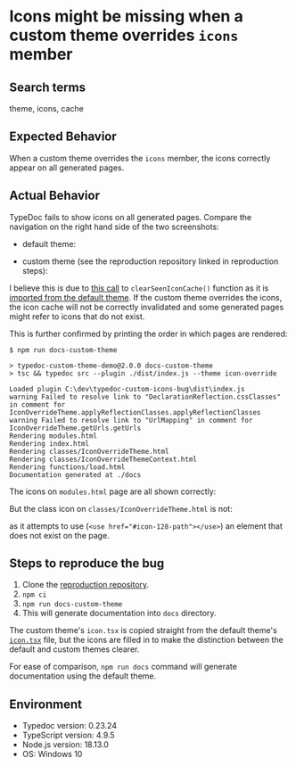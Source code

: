 # Icons might be missing when a custom theme overrides `icons` member

## Search terms

theme, icons, cache

## Expected Behavior

When a custom theme overrides the `icons` member, the icons correctly appear on
all generated pages.

## Actual Behavior

TypeDoc fails to show icons on all generated pages. Compare the navigation on
the right hand side of the two screenshots:

- default theme:

- custom theme (see the reproduction repository linked in reproduction steps):


I believe this is due to [this
call](https://github.com/TypeStrong/typedoc/blob/7a3f52175a5450e3637fb5dcd22d121028828f83/src/lib/output/renderer.ts#L243)
to `clearSeenIconCache()` function as it is [imported from the default
theme](https://github.com/TypeStrong/typedoc/blob/7a3f52175a5450e3637fb5dcd22d121028828f83/src/lib/output/renderer.ts#L27).
If the custom theme overrides the icons, the icon cache will not be correctly
invalidated and some generated pages might refer to icons that do not exist.

This is further confirmed by printing the order in which pages are rendered:

```
$ npm run docs-custom-theme

> typedoc-custom-theme-demo@2.0.0 docs-custom-theme
> tsc && typedoc src --plugin ./dist/index.js --theme icon-override

Loaded plugin C:\dev\typedoc-custom-icons-bug\dist\index.js
warning Failed to resolve link to "DeclarationReflection.cssClasses" in comment for IconOverrideTheme.applyReflectionClasses.applyReflectionClasses
warning Failed to resolve link to "UrlMapping" in comment for IconOverrideTheme.getUrls.getUrls
Rendering modules.html
Rendering index.html
Rendering classes/IconOverrideTheme.html
Rendering classes/IconOverrideThemeContext.html
Rendering functions/load.html
Documentation generated at ./docs
```

The icons on `modules.html` page are all shown correctly:

But the class icon on `classes/IconOverrideTheme.html` is not:

as it attempts to use (`<use href="#icon-128-path"></use>`) an element that
does not exist on the page.

## Steps to reproduce the bug

1. Clone the [reproduction repository](https://github.com/ejuda/typedoc-custom-icons-bug).
2. `npm ci`
3. `npm run docs-custom-theme`
4. This will generate documentation into `docs` directory.

The custom theme's `icon.tsx` is copied straight from the default theme's
[`icon.tsx`](https://github.com/TypeStrong/typedoc/blob/ed173381b3074cd7d512b1936d73bb4dc843d7b2/src/lib/output/themes/default/partials/icon.tsx)
file, but the icons are filled in to make the distinction between the default
and custom themes clearer.

For ease of comparison, `npm run docs` command will generate documentation
using the default theme.

## Environment

- Typedoc version: 0.23.24
- TypeScript version: 4.9.5
- Node.js version: 18.13.0
- OS: Windows 10

